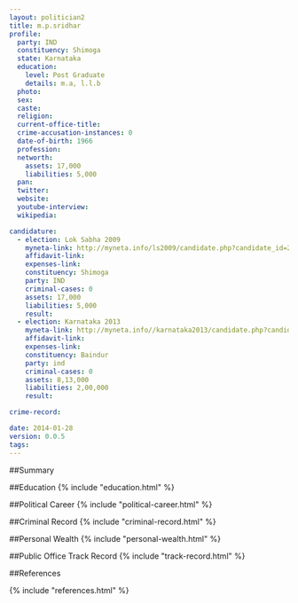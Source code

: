 ```yaml
---
layout: politician2
title: m.p.sridhar
profile: 
  party: IND
  constituency: Shimoga
  state: Karnataka
  education: 
    level: Post Graduate
    details: m.a, l.l.b
  photo: 
  sex: 
  caste: 
  religion: 
  current-office-title: 
  crime-accusation-instances: 0
  date-of-birth: 1966
  profession: 
  networth: 
    assets: 17,000
    liabilities: 5,000
  pan: 
  twitter: 
  website: 
  youtube-interview: 
  wikipedia: 

candidature: 
  - election: Lok Sabha 2009
    myneta-link: http://myneta.info/ls2009/candidate.php?candidate_id=2250
    affidavit-link: 
    expenses-link: 
    constituency: Shimoga 
    party: IND
    criminal-cases: 0
    assets: 17,000
    liabilities: 5,000
    result:  
  - election: Karnataka 2013
    myneta-link: http://myneta.info//karnataka2013/candidate.php?candidate_id=2932
    affidavit-link: 
    expenses-link: 
    constituency: Baindur 
    party: ind
    criminal-cases: 0
    assets: 8,13,000
    liabilities: 2,00,000
    result:  

crime-record: 

date: 2014-01-28
version: 0.0.5
tags: 
---
```

##Summary


##Education
{% include "education.html" %}


##Political Career
{% include "political-career.html" %}


##Criminal Record
{% include "criminal-record.html" %}


##Personal Wealth
{% include "personal-wealth.html" %}


##Public Office Track Record
{% include "track-record.html" %}


##References


{% include "references.html" %}